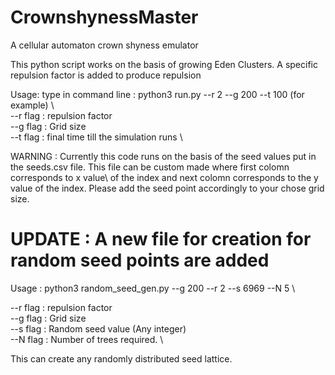 # CrownshynessMaster
A cellular automaton crown shyness emulator

This python script works on the basis of growing Eden Clusters. A specific repulsion factor is added to produce repulsion

Usage:
type in command line :  python3 run.py --r 2 --g 200 --t 100 (for example) \   
--r flag : repulsion factor\
--g flag : Grid size \
--t flag : final time till the simulation runs \

WARNING : Currently this code runs on the basis of the seed values put in the seeds.csv file. This file can be custom made where first colomn corresponds to x value\ of the index and next colomn corresponds to the y value of the index. Please add the seed point accordingly to your chose grid size.

# UPDATE : A new file for creation for random seed points are added 
Usage :  python3 random_seed_gen.py --g 200 --r 2 --s 6969 --N 5 \

--r flag : repulsion factor\
--g flag : Grid size \
--s flag : Random seed value (Any integer) \
--N flag : Number of trees required. \

This can create any randomly distributed seed lattice.






